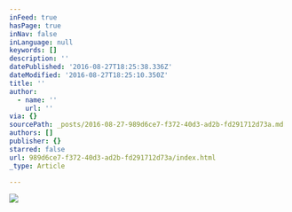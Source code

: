 ```yaml
---
inFeed: true
hasPage: true
inNav: false
inLanguage: null
keywords: []
description: ''
datePublished: '2016-08-27T18:25:38.336Z'
dateModified: '2016-08-27T18:25:10.350Z'
title: ''
author:
  - name: ''
    url: ''
via: {}
sourcePath: _posts/2016-08-27-989d6ce7-f372-40d3-ad2b-fd291712d73a.md
authors: []
publisher: {}
starred: false
url: 989d6ce7-f372-40d3-ad2b-fd291712d73a/index.html
_type: Article

---
```

![](https://the-grid-user-content.s3-us-west-2.amazonaws.com/3c263e1a-5a2c-4d54-ac3e-5d79ef66b5d2.jpg)